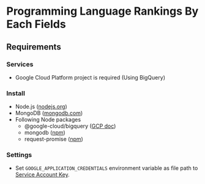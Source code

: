 # Programming Language Rankings By Each Fields

## Requirements

### Services

- Google Cloud Platform project is required (Using BigQuery)

### Install

- Node.js ([nodejs.org](https://nodejs.org/))
- MongoDB ([mongodb.com](https://www.mongodb.com/))
- Following Node packages
    - @google-cloud/bigquery ([GCP doc](https://cloud.google.com/bigquery/docs/reference/libraries#client-libraries-install-nodejs))
    - mongodb ([npm](https://www.npmjs.com/package/mongodb))
    - request-promise ([npm](https://www.npmjs.com/package/request-promise))

### Settings

- Set `GOOGLE_APPLICATION_CREDENTIALS` environment variable as file path to [Service Account Key](https://cloud.google.com/docs/authentication/getting-started).

